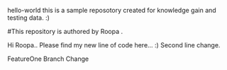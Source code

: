 hello-world
this is a sample reposotory created for knowledge gain and testing data. :)

#This repository is authored by Roopa .

Hi Roopa.. Please find my new line of code here... :)
Second line change.

FeatureOne Branch Change
